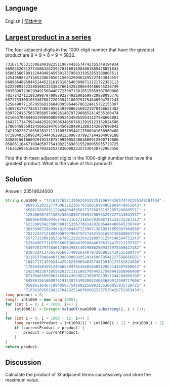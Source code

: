## Language

English | [简体中文](README-zh_CN.md)

## [Largest product in a series](https://projecteuler.net/problem=8)

The four adjacent digits in the 1000-digit number that have the greatest product are 9 × 9 × 8 × 9 = 5832.

```text
73167176531330624919225119674426574742355349194934
96983520312774506326239578318016984801869478851843
85861560789112949495459501737958331952853208805511
12540698747158523863050715693290963295227443043557
66896648950445244523161731856403098711121722383113
62229893423380308135336276614282806444486645238749
30358907296290491560440772390713810515859307960866
70172427121883998797908792274921901699720888093776
65727333001053367881220235421809751254540594752243
52584907711670556013604839586446706324415722155397
53697817977846174064955149290862569321978468622482
83972241375657056057490261407972968652414535100474
82166370484403199890008895243450658541227588666881
16427171479924442928230863465674813919123162824586
17866458359124566529476545682848912883142607690042
24219022671055626321111109370544217506941658960408
07198403850962455444362981230987879927244284909188
84580156166097919133875499200524063689912560717606
05886116467109405077541002256983155200055935729725
71636269561882670428252483600823257530420752963450
```

Find the thirteen adjacent digits in the 1000-digit number that have the greatest product. What is the value of this product?

## Solution

Answer: 23514624000

```java
String num1000 = "73167176531330624919225119674426574742355349194934" +
		"96983520312774506326239578318016984801869478851843" +
		"85861560789112949495459501737958331952853208805511" +
		"12540698747158523863050715693290963295227443043557" +
		"66896648950445244523161731856403098711121722383113" +
		"62229893423380308135336276614282806444486645238749" +
		"30358907296290491560440772390713810515859307960866" +
		"70172427121883998797908792274921901699720888093776" +
		"65727333001053367881220235421809751254540594752243" +
		"52584907711670556013604839586446706324415722155397" +
		"53697817977846174064955149290862569321978468622482" +
		"83972241375657056057490261407972968652414535100474" +
		"82166370484403199890008895243450658541227588666881" +
		"16427171479924442928230863465674813919123162824586" +
		"17866458359124566529476545682848912883142607690042" +
		"24219022671055626321111109370544217506941658960408" +
		"07198403850962455444362981230987879927244284909188" +
		"84580156166097919133875499200524063689912560717606" +
		"05886116467109405077541002256983155200055935729725" +
		"71636269561882670428252483600823257530420752963450";
long product = 0;
long[] int1000 = new long[1000];
for (int i = 0; i < 1000; i++) {
	int1000[i] = Integer.valueOf(num1000.substring(i, i + 1));
}
for (int i = 0; i < 1000 - 12; i++) {
	long currentProduct = int1000[i] * int1000[i + 1] * int1000[i + 2] * int1000[i + 3] * int1000[i + 4] * int1000[i + 5] * int1000[i + 6] * int1000[i + 7] * int1000[i + 8] * int1000[i + 9] * int1000[i + 10] * int1000[i + 11] * int1000[i + 12];
	if (currentProduct > product) {
		product = currentProduct;
	}
}
return product;
```

## Discussion

Calculate the product of 13 adjacent terms successively and store the maximum value.
